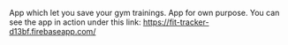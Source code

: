 App which let you save your gym trainings. App for own purpose.
You can see the app in action under this link: https://fit-tracker-d13bf.firebaseapp.com/
